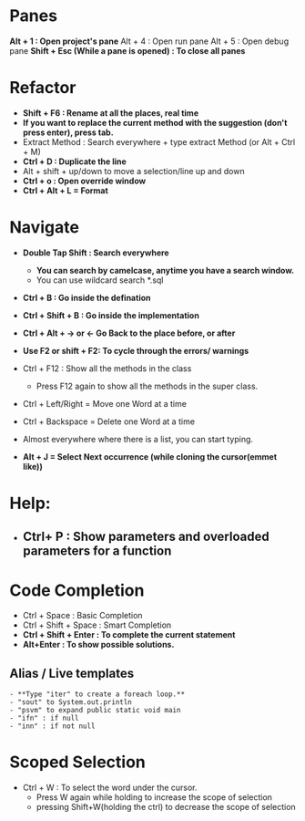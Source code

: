 # Panes
**Alt + 1 : Open project's pane**
Alt + 4 : Open run pane
Alt + 5 : Open debug pane
**Shift + Esc (While a pane is opened) : To close all panes**


# Refactor
- **Shift + F6 : Rename at all the places, real time**
- **If you want to replace the current method with the suggestion (don't press enter), press tab.**
- Extract Method : Search everywhere + type extract Method (or Alt + Ctrl + M)
- **Ctrl + D : Duplicate the line**
- Alt + shift + up/down to move a selection/line up and down
- **Ctrl + o : Open override window**
- **Ctrl + Alt + L = Format**

# Navigate
- **Double Tap Shift : Search everywhere**
    - **You can search by camelcase, anytime you have a search window.**
    - You can use wildcard search *.sql

- **Ctrl + B : Go inside the defination**
- **Ctrl + Shift + B : Go inside the implementation**
- **Ctrl + Alt + -> or <- Go Back to the place before, or after** 
- **Use F2 or shift + F2: To cycle through the errors/ warnings**
- Ctrl + F12 : Show all the methods in the class
  - Press F12 again to show all the methods in the super class.
- Ctrl + Left/Right = Move one Word at a time
- Ctrl + Backspace = Delete one Word at a time 
- Almost everywhere where there is a list, you can start typing.
- **Alt + J = Select Next occurrence (while cloning the cursor(emmet like))**

# Help:
- ## **Ctrl+ P : Show parameters and overloaded parameters for a function**

# Code Completion
- Ctrl + Space : Basic Completion
- Ctrl + Shift + Space : Smart Completion
- **Ctrl + Shift + Enter : To complete the current statement**
- **Alt+Enter : To show possible solutions.**

## Alias / Live templates
    - **Type "iter" to create a foreach loop.**
    - "sout" to System.out.println
    - "psvm" to expand public static void main
    - "ifn" : if null
    - "inn" : if not null


# Scoped Selection
- Ctrl + W : To select the word under the cursor.
  - Press W again while holding to increase the scope of selection
  - pressing Shift+W(holding the ctrl) to decrease the scope of selection